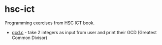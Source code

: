 # hsc-ict
Programming exercises from HSC ICT book.

- [gcd.c](/src/gcd.c)  - take 2 integers as input from user and print their GCD (Greatest Common Divisor)